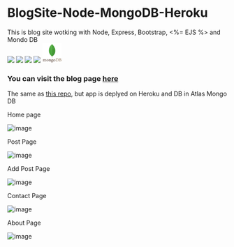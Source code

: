 # BlogSite-Node-MongoDB-Heroku

This is blog site wotking with Node, Express, Bootstrap, <%= EJS %> and Mondo DB <br>
<img src='https://cdn.freebiesupply.com/logos/large/2x/nodejs-1-logo-svg-vector.svg' height=30px>
<img src='https://www.moesif.com/blog/images/posts/2022-12-15-Top-5-NodeJs-REST-API-Frameworks/Expressjs.png' height=40px>
<img src='https://getbootstrap.com/docs/5.3/assets/brand/bootstrap-logo.svg' height=30px>
<img src='https://process.filestackapi.com/cache=expiry:max/resize=width:700/TyzZKw86QzSElYK6bfXK' height=50px>
<img src="https://raw.githubusercontent.com/devicons/devicon/master/icons/mongodb/mongodb-original-wordmark.svg" alt="mongodb" width="45" height="45"/>

<h3 align="left">You can visit the blog page <a href='https://blooming-hamlet-63278.herokuapp.com/'>here</a></h3

The same as <a href='https://github.com/VelkovIv/BlogSite-Node-Local-DB'> this repo</a>, but app is deplyed on Heroku and DB in Atlas Mongo DB <br>


Home page

![image](https://github.com/VelkovIv/BlogSite-node/assets/114020789/3992b99c-04e0-436d-a48b-0e6f7082f26e)

Post Page

![image](https://github.com/VelkovIv/BlogSite-node/assets/114020789/092a9293-01ce-4db3-acaf-e2f7a247dbc0)

Add Post Page

![image](https://github.com/VelkovIv/BlogSite-node/assets/114020789/eb291a82-863f-42be-8b52-80dd933ab12c)

Contact Page

![image](https://github.com/VelkovIv/BlogSite-node/assets/114020789/ace3c2da-560b-4294-912a-5567868d5908)

About Page

![image](https://github.com/VelkovIv/BlogSite-node/assets/114020789/5c1cfa38-f6b3-472b-ab38-dfd657965b1e)
